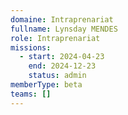```yaml
---
domaine: Intraprenariat
fullname: Lynsday MENDES
role: Intraprenariat
missions:
  - start: 2024-04-23
    end: 2024-12-23
    status: admin
memberType: beta
teams: []
---
```

